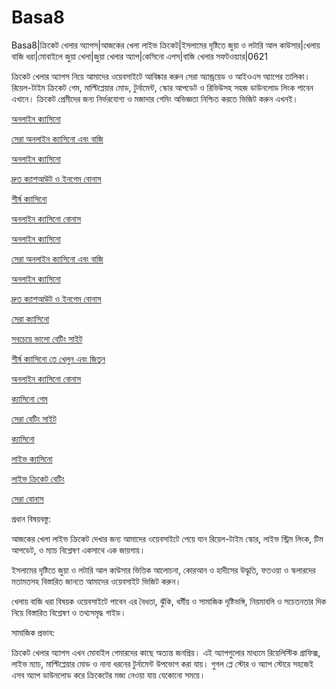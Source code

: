 # Basa8
Basa8|ক্রিকেট খেলার অ্যাপস|আজকের খেলা লাইভ ক্রিকেট|ইসলামের দৃষ্টিতে জুয়া ও লটারি আল কাউসার|খেলায় বাজি ধরা|মোবাইলে জুয়া খেলা|জুয়া খেলার অ্যাপ|কেসিনো এপস|বাজি খেলার সফটওয়্যার|0621

ক্রিকেট খেলার অ্যাপস নিয়ে আমাদের ওয়েবসাইটে আবিষ্কার করুন সেরা অ্যান্ড্রয়েড ও আইওএস অ্যাপের তালিকা। রিয়েল-টাইম ক্রিকেট গেম, মাল্টিপ্লেয়ার মোড, টুর্নামেন্ট, স্কোর আপডেট ও রিভিউসহ সহজ ডাউনলোড লিংক পাবেন এখানে। ক্রিকেট প্রেমীদের জন্য নির্ভরযোগ্য ও মজাদার গেমিং অভিজ্ঞতা নিশ্চিত করতে ভিজিট করুন এখনই।

<a href="https://basa8hub.com/">অনলাইন ক্যাসিনো</a>

<a href="https://basa8hub.net/">সেরা অনলাইন ক্যাসিনো এবং বাজি</a>

<a href="https://basa8sx.com/">অনলাইন ক্যাসিনো</a>

<a href="https://basa8sx.net/">দ্রুত ক্যাশআউট ও ইনগেম বোনাস</a>

<a href="https://basa8wap.net/">শীর্ষ ক্যাসিনো</a>

<a href="https://basa8wap.com/">অনলাইন ক্যাসিনো বোনাস</a>

<a href="https://basa8hub.com/">অনলাইন ক্যাসিনো</a>

<a href="https://basa8hub.net/">সেরা অনলাইন ক্যাসিনো এবং বাজি</a>

<a href="https://basa8sx.com/">অনলাইন ক্যাসিনো</a>

<a href="https://basa8sx.net/">দ্রুত ক্যাশআউট ও ইনগেম বোনাস</a>

<a href="https://basa8vip.com/">সেরা ক্যাসিনো</a>

<a href="https://basa8us.com/">সবচেয়ে ভালো বেটিং সাইট</a>

<a href="https://basa8us.net/">শীর্ষ ক্যাসিনো তে খেলুন এবং জিতুন</a>

<a href="https://basa8wap.com/">অনলাইন ক্যাসিনো বোনাস</a>

<a href="https://basa8pc.com/">ক্যাসিনো গেম</a>

<a href="https://basa8pc.net/">সেরা বেটিং সাইট</a>

<a href="https://basa8live.com/">ক্যাসিনো</a>

<a href="https://basa8live.net/">লাইভ ক্যাসিনো</a>

<a href="https://basa8uk.com/">লাইভ ক্রিকেট বেটিং</a>

<a href="https://basa8uk.net/">সেরা বোনাস</a>

প্রধান বিষয়বস্তু:

আজকের খেলা লাইভ ক্রিকেট দেখার জন্য আমাদের ওয়েবসাইটে পেয়ে যান রিয়েল-টাইম স্কোর, লাইভ স্ট্রিম লিংক, টিম আপডেট, ও ম্যাচ বিশ্লেষণ একসাথে এক জায়গায়।

ইসলামের দৃষ্টিতে জুয়া ও লটারি আল কাউসার ভিত্তিক আলোচনা, কোরআন ও হাদীসের উদ্ধৃতি, ফতওয়া ও স্কলারদের মতামতসহ বিস্তারিত জানতে আমাদের ওয়েবসাইট ভিজিট করুন।

খেলায় বাজি ধরা বিষয়ক ওয়েবসাইটে পাবেন এর বৈধতা, ঝুঁকি, ধর্মীয় ও সামাজিক দৃষ্টিভঙ্গি, নিয়মাবলি ও সচেতনতার দিক নিয়ে বিস্তারিত বিশ্লেষণ ও তথ্যসমৃদ্ধ গাইড।

সামাজিক প্রভাব:

ক্রিকেট খেলার অ্যাপস এখন মোবাইল গেমারদের কাছে অত্যন্ত জনপ্রিয়। এই অ্যাপগুলোর মাধ্যমে রিয়েলিস্টিক গ্রাফিক্স, লাইভ ম্যাচ, মাল্টিপ্লেয়ার মোড ও নানা ধরনের টুর্নামেন্ট উপভোগ করা যায়। গুগল প্লে স্টোর ও অ্যাপ স্টোরে সহজেই এসব অ্যাপ ডাউনলোড করে ক্রিকেটের মজা নেওয়া যায় যেকোনো সময়ে।
